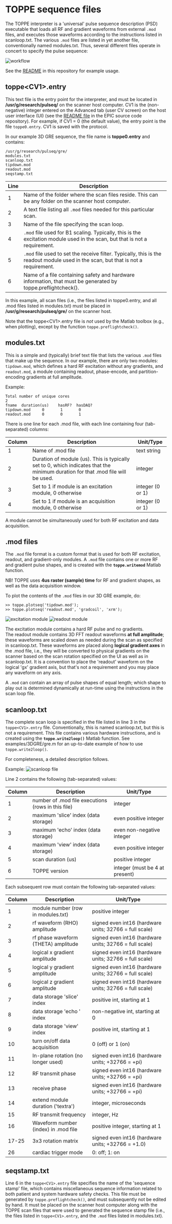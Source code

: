 # TOPPE sequence files

The TOPPE interpreter is a 'universal' pulse sequence description (PSD) 
executable that loads all RF and gradient waveforms from external `.mod` files,
and executes those waveforms according to the instructions listed in scanloop.txt.
The various `.mod` files are listed in yet another file, conventionally named modules.txt.
Thus, several different files operate in concert to specify the pulse sequence:

![workflow](resource/workflow.png)

See the [README](README.md) in this repository for example usage.



## toppe\<CV1\>.entry

This text file is the entry point for the interpreter, and must be located 
in **/usr/g/research/pulseq/** on the scanner host computer.
CV1 is the (non-negative) integer entered on the Advanced tab (user CV screen)
on the host user interface (UI) 
(see the [README file](https://github.com/jfnielsen/TOPPEpsdSourceCode)
in the EPIC source code repository).
For example, if CV1 = 0 (the default value), the entry point is the file `toppe0.entry`.
CV1 is saved with the protocol.

In our example 3D GRE sequence, the file name is **toppe0.entry** and contains:
```
/usr/g/research/pulseq/gre/
modules.txt
scanloop.txt
tipdown.mod
readout.mod
seqstamp.txt
```

| Line | Description | 
| ---    | ---   | 
| 1 | Name of the folder where the scan files reside. This can be any folder on the scanner host computer. |  
| 2 | A text file listing all `.mod` files needed for this particular scan. |
| 3 | Name of the file specifying the scan loop. |
| 4 | `.mod` file used for B1 scaling. Typically, this is the excitation module used in the scan, but that is not a requirement. |
| 5 | `.mod` file used to set the receive filter. Typically, this is the readout module used in the scan, but that is not a requirement. |
| 6 | Name of a file containing safety and hardware information, that must be generated by toppe.preflightcheck(). |

In this example, all scan files (i.e., the files listed in toppe0.entry, and all .mod files
listed in modules.txt) must be placed in **/usr/g/research/pulseq/gre/** on the scanner host.

Note that the toppe\<CV1\>.entry file is _not_ used by the Matlab toolbox (e.g., when plotting), 
except by the function `toppe.preflightcheck()`.


## modules.txt

This is a simple and (typically) brief text file that lists the various `.mod`
files that make up the sequence.
In our example, there are only two modules:
`tipdown.mod`, which defines a hard RF excitation without any gradients, and
`readout.mod`, a module containing readout, phase-encode, and partition-encoding gradients at full amplitude.

Example:
```
Total number of unique cores
2
fname  duration(us)    hasRF?  hasDAQ?
tipdown.mod     0       1       0
readout.mod     0       0       1
```

There is one line for each .mod file, with each line containing four (tab-separated) columns:

| Column | Description | Unit/Type |
| ---    | ---   | ---         |
| 1 | Name of .mod file | text string |
| 2 | Duration of module (us). This is typically set to 0, which indicates that the minimum duration for that .mod file will be used. | integer |
| 3 | Set to 1 if module is an excitation module, 0 otherwise | integer (0 or 1) |
| 4 | Set to 1 if module is an acquisition module, 0 otherwise | integer (0 or 1) |

A module cannot be simultaneously used for both RF excitation and data acquisition.


## .mod files

The `.mod` file format is a custom format that is used for both RF excitation, readout, 
and gradient-only modules.
A `.mod` file contains one or more RF and gradient pulse shapes,
and is created with the **`toppe.writemod`** Matlab function.

NB! TOPPE uses **4us raster (sample) time** for RF and gradient shapes,
as well as the data acquisition window.

To plot the contents of the `.mod` files in our 3D GRE example, do:
```
>> toppe.plotseq('tipdown.mod');
>> toppe.plotseq('readout.mod', 'gradcoil', 'xrm');
```

![excitation module](resource/tipdown.png)
![readout module](resource/readout.png)

The excitation module contains a hard RF pulse and no gradients.  
The readout module contains 3D FFT readout waveforms **at full amplitude**; 
these waveforms are scaled down as needed during the scan as specified in scanloop.txt.
These waveforms are placed along **logical gradient axes** in the .mod file, 
i.e., they will be converted to physical gradients on the scanner 
based on the scan rotation specified on the UI as well as in scanloop.txt.
It is a convention to place the 'readout' waveform on the logical 'gx' gradient axis,
but that's not a requirement and you may place any waveform on any axis.

A `.mod` can contain an array of pulse shapes of equal length; which shape to play out
is determined dynamically at run-time using the instructions in the scan loop file.


## scanloop.txt

The complete scan loop is specified in the file listed in 
line 3 in the `toppe<CV1>.entry` file. 
Conventionally, this is named scanloop.txt, but this is not a requirement.
This file contains various hardware instructions, and is 
created using the **`toppe.write2loop()`** Matlab function.
See examples/3DGRE/gre.m for an up-to-date example of how to use `toppe.write2loop()`.

For completeness, a detailed description follows.

Example:
![scanloop file](resource/scanloop.png)

Line 2 contains the following (tab-separated) values:

| Column | Description | Unit/Type |
| ---    | ---   | ---         |
| 1 | number of .mod file executions (rows in this file) | integer |
| 2 | maximum 'slice' index (data storage) | even positive integer |
| 3 | maximum 'echo' index (data storage) | even non-negative integer |
| 4 | maximum 'view' index (data storage) | even positive integer |
| 5 | scan duration (us) | positive integer |
| 6 | TOPPE version | integer (must be 4 at present) |

Each subsequent row must contain the following tab-separated values:

| Column | Description | Unit/Type |
| ---    | ---   | ---       |
| 1 | module number (row in modules.txt) | positive integer |
| 2 | rf waveform (RHO) amplitude | signed even int16 (hardware units; 32766 = full scale) |
| 3 | rf phase waveform (THETA) amplitude | signed even int16 (hardware units; 32766 = full scale) |
| 4 | logical x gradient amplitude | signed even int16 (hardware units; 32766 = full scale) |
| 5 | logical y gradient amplitude | signed even int16 (hardware units; 32766 = full scale) |
| 6 | logical z gradient amplitude | signed even int16 (hardware units; 32766 = full scale) |
| 7 | data storage 'slice' index | positive int, starting at 1 |
| 8 | data storage 'echo ' index | non-negative int, starting at 0 |
| 9 | data storage 'view' index | positive int, starting at 1 |
| 10 | turn on/off data acquisition| 0 (off) or 1 (on) |
| 11 | In-plane rotation (no longer used) | signed even int16 (hardware units; +32766 = +pi) |
| 12 | RF transmit phase | signed even int16 (hardware units; +32766 = +pi) |
| 13 | receive phase | signed even int16 (hardware units; +32766 = +pi) |
| 14 | extend module duration ('textra') | integer, microseconds |
| 15 | RF transmit frequency | integer, Hz |
| 16 | Waveform number (index) in .mod file | positive integer, starting at 1 |
| 17-25 | 3x3 rotation matrix | signed even int16 (hardware units; +32766 = +1.0) |
| 26 | cardiac trigger mode | 0: off; 1: on |


## seqstamp.txt

Line 6 in the `toppe<CV1>.entry` file specifies the name of the 'sequence stamp' file,
which contains miscellaneous sequence information related to both patient
and system hardware safety checks.
This file must be generated by `toppe.preflightcheck()`, and must subsequently
not be edited by hand.
It must be placed on the scanner host computer along with the TOPPE scan files 
that were used to generated the sequence stamp file 
(i.e., the files listed in `toppe<CV1>.entry`, and the `.mod` files listed in modules.txt).

